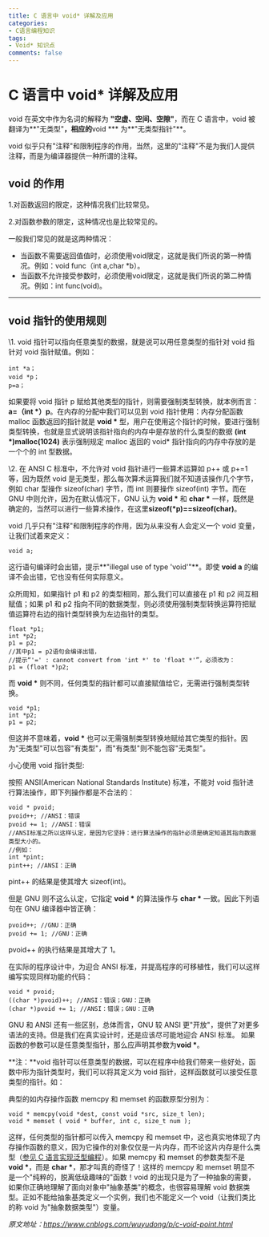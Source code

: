 ```yaml
---
title: C 语言中 void* 详解及应用
categories:
- C语言编程知识
tags: 
- Void* 知识点
comments: false
---
```




# C 语言中 void* 详解及应用

void 在英文中作为名词的解释为 **"空虚、空间、空隙"**，而在 C 语言中，void 被翻译为**"无类型"**，相应的**void \*** 为**"无类型指针"**。

void 似乎只有"注释"和限制程序的作用，当然，这里的"注释"不是为我们人提供注释，而是为编译器提供一种所谓的注释。

<!--more-->

## void 的作用

1.对函数返回的限定，这种情况我们比较常见。

2.对函数参数的限定，这种情况也是比较常见的。

一般我们常见的就是这两种情况：

- 当函数不需要返回值值时，必须使用void限定，这就是我们所说的第一种情况。例如：void func（int a,char *b）。
- 当函数不允许接受参数时，必须使用void限定，这就是我们所说的第二种情况。例如：int func(void)。

------

## void 指针的使用规则

\1. void 指针可以指向任意类型的数据，就是说可以用任意类型的指针对 void 指针对 void 指针赋值。例如：

```
int *a；
void *p；
p=a；
```

如果要将 void 指针 p 赋给其他类型的指针，则需要强制类型转换，就本例而言：**a=（int \*）p**。在内存的分配中我们可以见到 void 指针使用：内存分配函数 malloc 函数返回的指针就是 **void \*** 型，用户在使用这个指针的时候，要进行强制类型转换，也就是显式说明该指针指向的内存中是存放的什么类型的数据 **(int \*)malloc(1024)** 表示强制规定 malloc 返回的 void* 指针指向的内存中存放的是一个个的 int 型数据。

\2. 在 ANSI C 标准中，不允许对 void 指针进行一些算术运算如 p++ 或 p+=1 等，因为既然 void 是无类型，那么每次算术运算我们就不知道该操作几个字节，例如 char 型操作 sizeof(char) 字节，而 int 则要操作 sizeof(int) 字节。而在 GNU 中则允许，因为在默认情况下，GNU 认为 **void \*** 和 **char \*** 一样，既然是确定的，当然可以进行一些算术操作，在这里**sizeof(\*p)==sizeof(char)**。

void 几乎只有"注释"和限制程序的作用，因为从来没有人会定义一个 void 变量，让我们试着来定义：

```
void a;
```

这行语句编译时会出错，提示**"illegal use of type 'void'"**。即使 **void a** 的编译不会出错，它也没有任何实际意义。

众所周知，如果指针 p1 和 p2 的类型相同，那么我们可以直接在 p1 和 p2 间互相赋值；如果 p1 和 p2 指向不同的数据类型，则必须使用强制类型转换运算符把赋值运算符右边的指针类型转换为左边指针的类型。

```
float *p1;
int *p2;
p1 = p2;
//其中p1 = p2语句会编译出错，
//提示“'=' : cannot convert from 'int *' to 'float *'”，必须改为：
p1 = (float *)p2;
```

而 **void \*** 则不同，任何类型的指针都可以直接赋值给它，无需进行强制类型转换。

```
void *p1;
int *p2;
p1 = p2;
```

但这并不意味着，**void \*** 也可以无需强制类型转换地赋给其它类型的指针。因为"无类型"可以包容"有类型"，而"有类型"则不能包容"无类型"。

小心使用 void 指针类型:

按照 ANSI(American National Standards Institute) 标准，不能对 void 指针进行算法操作，即下列操作都是不合法的：

```
void * pvoid;
pvoid++; //ANSI：错误
pvoid += 1; //ANSI：错误
//ANSI标准之所以这样认定，是因为它坚持：进行算法操作的指针必须是确定知道其指向数据类型大小的。
//例如：
int *pint;
pint++; //ANSI：正确
```

pint++ 的结果是使其增大 sizeof(int)。

但是 GNU 则不这么认定，它指定 **void \*** 的算法操作与 **char \*** 一致。因此下列语句在 GNU 编译器中皆正确：

```
pvoid++; //GNU：正确
pvoid += 1; //GNU：正确
```

pvoid++ 的执行结果是其增大了 1。

在实际的程序设计中，为迎合 ANSI 标准，并提高程序的可移植性，我们可以这样编写实现同样功能的代码：

```
void * pvoid;
((char *)pvoid)++; //ANSI：错误；GNU：正确
(char *)pvoid += 1; //ANSI：错误；GNU：正确
```

GNU 和 ANSI 还有一些区别，总体而言，GNU 较 ANSI 更"开放"，提供了对更多语法的支持。但是我们在真实设计时，还是应该尽可能地迎合 ANSI 标准。 如果函数的参数可以是任意类型指针，那么应声明其参数为**void \***。

**注：**void 指针可以任意类型的数据，可以在程序中给我们带来一些好处，函数中形为指针类型时，我们可以将其定义为 void 指针，这样函数就可以接受任意类型的指针。如：

典型的如内存操作函数 memcpy 和 memset 的函数原型分别为：

```
void * memcpy(void *dest, const void *src, size_t len);
void * memset ( void * buffer, int c, size_t num );
```

这样，任何类型的指针都可以传入 memcpy 和 memset 中，这也真实地体现了内存操作函数的意义，因为它操作的对象仅仅是一片内存，而不论这片内存是什么类型（[参见 C 语言实现泛型编程](https://www.runoob.com/w3cnote/c-general-function.html)）。如果 memcpy 和 memset 的参数类型不是 **void \***，而是 **char \***，那才叫真的奇怪了！这样的 memcpy 和 memset 明显不是一个"纯粹的，脱离低级趣味的"函数！void 的出现只是为了一种抽象的需要，如果你正确地理解了面向对象中"抽象基类"的概念，也很容易理解 void 数据类型。正如不能给抽象基类定义一个实例，我们也不能定义一个 void（让我们类比的称 void 为"抽象数据类型"）变量。



*原文地址：https://www.cnblogs.com/wuyudong/p/c-void-point.html*